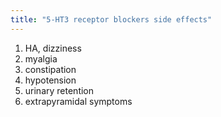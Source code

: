 ```yaml
---
title: "5-HT3 receptor blockers side effects"
---
```

1) HA, dizziness
2) myalgia
3) constipation
4) hypotension
5) urinary retention
6) extrapyramidal symptoms

